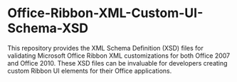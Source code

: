 # Office-Ribbon-XML-Custom-UI-Schema-XSD
This repository provides the XML Schema Definition (XSD) files for validating Microsoft Office Ribbon XML customizations for both Office 2007 and Office 2010. These XSD files can be invaluable for developers creating custom Ribbon UI elements for their Office applications.

